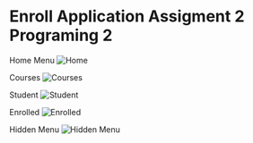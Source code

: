 # Enroll Application Assigment 2 Programing 2
Home Menu
![Home](https://github.com/NativeCo/Enroll/blob/master/Inicio.png)
> 
Courses
![Courses](https://github.com/NativeCo/Enroll/blob/master/Teacher.png)
> 
Student
![Student](https://github.com/NativeCo/Enroll/blob/master/Student.png)
> 
Enrolled
![Enrolled](https://github.com/NativeCo/Enroll/blob/master/Enrolled.png)
> 
Hidden Menu
![Hidden Menu](https://github.com/NativeCo/Enroll/blob/master/Hidden_Menu.png)
